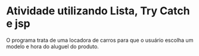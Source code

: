 # Atividade utilizando Lista, Try Catch e  jsp

O programa trata de uma locadora de carros para que o usuário escolha um modelo e hora do aluguel do produto.
